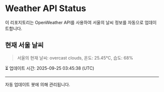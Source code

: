 
# Weather API Status

이 리포지토리는 OpenWeather API를 사용하여 서울의 날씨 정보를 자동으로 업데이트합니다.

## 현재 서울 날씨
> 서울의 현재 날씨: overcast clouds, 온도: 25.45°C, 습도: 68%

⏳ 업데이트 시간: 2025-09-25 03:45:38 (UTC)

---
자동 업데이트 봇에 의해 관리됩니다.
